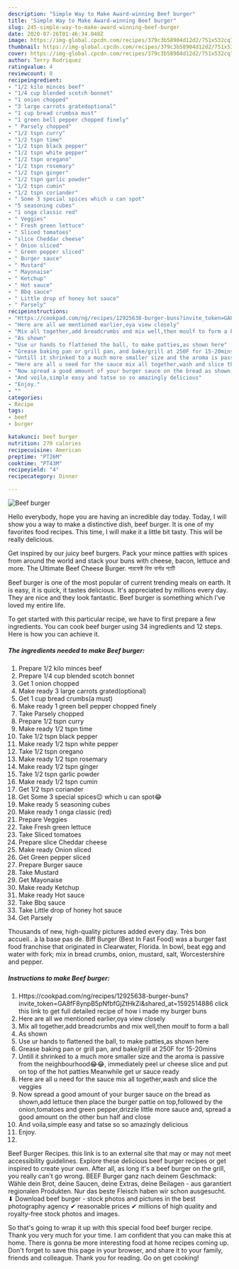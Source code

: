 ```yaml
---
description: "Simple Way to Make Award-winning Beef burger"
title: "Simple Way to Make Award-winning Beef burger"
slug: 245-simple-way-to-make-award-winning-beef-burger
date: 2020-07-26T01:46:34.048Z
image: https://img-global.cpcdn.com/recipes/379c3b58904d12d2/751x532cq70/beef-burger-recipe-main-photo.jpg
thumbnail: https://img-global.cpcdn.com/recipes/379c3b58904d12d2/751x532cq70/beef-burger-recipe-main-photo.jpg
cover: https://img-global.cpcdn.com/recipes/379c3b58904d12d2/751x532cq70/beef-burger-recipe-main-photo.jpg
author: Terry Rodriquez
ratingvalue: 4
reviewcount: 8
recipeingredient:
- "1/2 kilo minces beef"
- "1/4 cup blended scotch bonnet"
- "1 onion chopped"
- "3 large carrots gratedoptional"
- "1 cup bread crumbsa must"
- "1 green bell pepper chopped finely"
- " Parsely chopped"
- "1/2 tspn curry"
- "1/2 tspn time"
- "1/2 tspn black pepper"
- "1/2 tspn white pepper"
- "1/2 tspn oregano"
- "1/2 tspn rosemary"
- "1/2 tspn ginger"
- "1/2 tspn garlic powder"
- "1/2 tspn cumin"
- "1/2 tspn coriander"
- " Some 3 special spices which u can spot"
- "5 seasoning cubes"
- "1 onga classic red"
- " Veggies"
- " Fresh green lettuce"
- " Sliced tomatoes"
- "slice Cheddar cheese"
- " Onion sliced"
- " Green pepper sliced"
- " Burger sauce"
- " Mustard"
- " Mayonaise"
- " Ketchup"
- " Hot sauce"
- " Bbq sauce"
- " Little drop of honey hot sauce"
- " Parsely"
recipeinstructions:
- "Https://cookpad.com/ng/recipes/12925638-burger-buns?invite_token=GA8fF8ynpB5pNfbfGjZtHkZi&amp;shared_at=1592514886 click this link to get full detailed recipe of how i made my burger buns"
- "Here are all we mentioned earlier,oya view closely"
- "Mix all together,add breadcrumbs and mix well,then moulf to form a ball"
- "As shown"
- "Use ur hands to flattened the ball, to make patties,as shown here"
- "Grease baking pan or grill pan, and bake/grill at 250F for 15-20mins"
- "Untill it shrinked to a much more smaller size and the aroma is passive from the neighbourhood😂😂, immediately peel ur cheese slice and put on top of the hot patties Meanwhile get ur sauce ready"
- "Here are all u need for the sauce mix all together,wash and slice the veggies"
- "Now spread a good amount of your burger sauce on the bread as shown,add lettuce then place the burger pattie on top,followed by the onion,tomatoes and green pepper,drizzle little more sauce and, spread a good amount on the other bun half and close"
- "And voila,simple easy and tatse so so amazingly delicious"
- "Enjoy."
- ""
categories:
- Recipe
tags:
- beef
- burger

katakunci: beef burger 
nutrition: 270 calories
recipecuisine: American
preptime: "PT26M"
cooktime: "PT43M"
recipeyield: "4"
recipecategory: Dinner

---
```



![Beef burger](https://img-global.cpcdn.com/recipes/379c3b58904d12d2/751x532cq70/beef-burger-recipe-main-photo.jpg)

Hello everybody, hope you are having an incredible day today. Today, I will show you a way to make a distinctive dish, beef burger. It is one of my favorites food recipes. This time, I will make it a little bit tasty. This will be really delicious.

Get inspired by our juicy beef burgers. Pack your mince patties with spices from around the world and stack your buns with cheese, bacon, lettuce and more. The Ultimate Beef Cheese Burger. পারফেক্ট বিফ বার্গার প্যাটি

Beef burger is one of the most popular of current trending meals on earth. It is easy, it is quick, it tastes delicious. It's appreciated by millions every day. They are nice and they look fantastic. Beef burger is something which I've loved my entire life.


To get started with this particular recipe, we have to first prepare a few ingredients. You can cook beef burger using 34 ingredients and 12 steps. Here is how you can achieve it.

<!--inarticleads1-->

##### The ingredients needed to make Beef burger:

1. Prepare 1/2 kilo minces beef
1. Prepare 1/4 cup blended scotch bonnet
1. Get 1 onion chopped
1. Make ready 3 large carrots grated(optional)
1. Get 1 cup bread crumbs(a must)
1. Make ready 1 green bell pepper chopped finely
1. Take  Parsely chopped
1. Prepare 1/2 tspn curry
1. Make ready 1/2 tspn time
1. Take 1/2 tspn black pepper
1. Make ready 1/2 tspn white pepper
1. Take 1/2 tspn oregano
1. Make ready 1/2 tspn rosemary
1. Make ready 1/2 tspn ginger
1. Take 1/2 tspn garlic powder
1. Make ready 1/2 tspn cumin
1. Get 1/2 tspn coriander
1. Get  Some 3 special spices😉 which u can spot😂
1. Make ready 5 seasoning cubes
1. Make ready 1 onga classic (red)
1. Prepare  Veggies
1. Take  Fresh green lettuce
1. Take  Sliced tomatoes
1. Prepare slice Cheddar cheese
1. Make ready  Onion sliced
1. Get  Green pepper sliced
1. Prepare  Burger sauce
1. Take  Mustard
1. Get  Mayonaise
1. Make ready  Ketchup
1. Make ready  Hot sauce
1. Take  Bbq sauce
1. Take  Little drop of honey hot sauce
1. Get  Parsely


Thousands of new, high-quality pictures added every day. Très bon accueil.. à la base pas de. Biff Burger (Best In Fast Food) was a burger fast food franchise that originated in Clearwater, Florida. In bowl, beat egg and water with fork; mix in bread crumbs, onion, mustard, salt, Worcestershire and pepper. 

<!--inarticleads2-->

##### Instructions to make Beef burger:

1. Https://cookpad.com/ng/recipes/12925638-burger-buns?invite_token=GA8fF8ynpB5pNfbfGjZtHkZi&amp;shared_at=1592514886 click this link to get full detailed recipe of how i made my burger buns
1. Here are all we mentioned earlier,oya view closely
1. Mix all together,add breadcrumbs and mix well,then moulf to form a ball
1. As shown
1. Use ur hands to flattened the ball, to make patties,as shown here
1. Grease baking pan or grill pan, and bake/grill at 250F for 15-20mins
1. Untill it shrinked to a much more smaller size and the aroma is passive from the neighbourhood😂😂, immediately peel ur cheese slice and put on top of the hot patties Meanwhile get ur sauce ready
1. Here are all u need for the sauce mix all together,wash and slice the veggies
1. Now spread a good amount of your burger sauce on the bread as shown,add lettuce then place the burger pattie on top,followed by the onion,tomatoes and green pepper,drizzle little more sauce and, spread a good amount on the other bun half and close
1. And voila,simple easy and tatse so so amazingly delicious
1. Enjoy.
1. 


Beef Burger Recipes. this link is to an external site that may or may not meet accessibility guidelines. Explore these delicious beef burger recipes or get inspired to create your own. After all, as long it&#39;s a beef burger on the grill, you really can&#39;t go wrong. BEEF Burger ganz nach deinem Geschmack: Wähle dein Brot, deine Saucen, deine Extras, deine Beilagen - aus garantiert regionalen Produkten. Nur das beste Fleisch haben wir schon ausgesucht. ⬇ Download beef burger - stock photos and pictures in the best photography agency ✔ reasonable prices ✔ millions of high quality and royalty-free stock photos and images. 

So that's going to wrap it up with this special food beef burger recipe. Thank you very much for your time. I am confident that you can make this at home. There is gonna be more interesting food at home recipes coming up. Don't forget to save this page in your browser, and share it to your family, friends and colleague. Thank you for reading. Go on get cooking!

